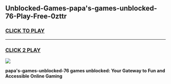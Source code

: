 
## Unblocked-Games-papa's-games-unblocked-76-Play-Free-0zttr
<h3>
<a href="https://premium76.site?title=papa's-games-unblocked-76&ref=20A">CLICK TO PLAY</a></h3>
<hr>

<h3>
<a href="https://premium76.site?title=papa's-games-unblocked-76&ref=20A">CLICK 2 PLAY</a>
  
</h3>

<a href="https://premium76.site?title=papa's-games-unblocked-76&ref=20A"><img src="https://clearcache.store/games.png"></a>


**papa's-games-unblocked-76 games unblocked: Your Gateway to Fun and Accessible Online Gaming**

